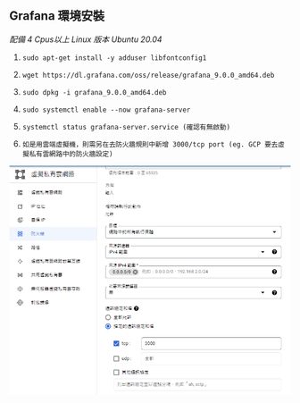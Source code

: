 <h2 id="grafanaenv">Grafana 環境安裝</h2>

*配備 4 Cpus以上 Linux 版本 Ubuntu 20.04*

1.  `sudo apt-get install -y adduser libfontconfig1`

2.  `wget https://dl.grafana.com/oss/release/grafana_9.0.0_amd64.deb`

3.  `sudo dpkg -i grafana_9.0.0_amd64.deb`

4.  `sudo systemctl enable --now grafana-server`

5.  `systemctl status grafana-server.service (確認有無啟動)`

6. `如是用雲端虛擬機，則需另在去防火牆規則中新增 3000/tcp port (eg. GCP 要去虛擬私有雲網路中的防火牆設定)`

![img](https://github.com/Darrenli840214/Grafana/blob/main/img/GCP_firewall.png)
